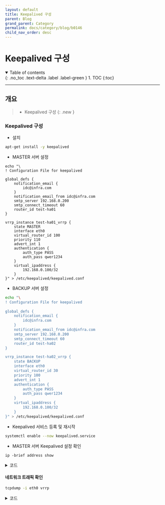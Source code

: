 ```yaml
---
layout: default
title: Keepalived 구성
parent: Blog
grand_parent: Category
permalink: docs/category/blog/b0146
child_nav_order: desc
---
```


# Keepalived 구성

<details open markdown="block">
  <summary>
    Table of contents
  </summary>
  {: .no_toc .text-delta .label .label-green }
1. TOC
{:toc}
</details>

---

## 개요

> - Keepalived 구성
{: .new }

### Keepalived 구성

- 설치

```bash
apt-get install -y keepalived
```

- MASTER 서버 설정

```
echo "\
! Configuration File for keepalived
  
global_defs {
    notification_email {
        idc@infra.com
    }
    notification_email_from idc@infra.com
    smtp_server 192.168.0.200
    smtp_connect_timeout 60
    router_id test-ha01
}

vrrp_instance test-ha01_vrrp {
    state MASTER
    interface eth0
    virtual_router_id 100
    priority 110
    advert_int 1
    authentication {
        auth_type PASS
        auth_pass qwer1234
    }
    virtual_ipaddress {
        192.168.0.100/32
    }
}" > /etc/keepalived/keepalived.conf
```

- BACKUP 서버 설정

```bash
echo "\
! Configuration File for keepalived
  
global_defs {
    notification_email {
        idc@infra.com
    }
    notification_email_from idc@infra.com
    smtp_server 192.168.0.200
    smtp_connect_timeout 60
    router_id test-ha02
}

vrrp_instance test-ha02_vrrp {
    state BACKUP
    interface eth0
    virtual_router_id 30
    priority 100
    advert_int 1
    authentication {
        auth_type PASS
        auth_pass qwer1234
    }
    virtual_ipaddress {
        192.168.0.100/32
    }
}" > /etc/keepalived/keepalived.conf
```

- Keepalived 서비스 등록 및 재시작

```bash
systemctl enable --now keepalived.service
```

- MASTER 서버 Keepalived 설정 확인

```
ip -brief address show
```

<details markdown="block">
  <summary>
    코드
  </summary>
  {: .text-delta .label .label-green }
  
```bash
lo               UNKNOWN        127.0.0.1/8 ::1/128 
eth0             UP             192.168.0.10/24 192.168.0.100/32
```

</details>

#### 네트워크 트래픽 확인

```bash
tcpdump -i eth0 vrrp
```

<details markdown="block">
  <summary>
    코드
  </summary>
  {: .text-delta .label .label-green }

```bash
tcpdump: verbose output suppressed, use -v[v]... for full protocol decode
listening on eth0, link-type EN10MB (Ethernet), snapshot length 262144 bytes
10:09:19.556745 IP 192.168.0.10 > vrrp.mcast.net: VRRPv2, Advertisement, vrid 100, prio 110, authtype simple, intvl 1s, length 20
10:09:20.557024 IP 192.168.0.10 > vrrp.mcast.net: VRRPv2, Advertisement, vrid 100, prio 110, authtype simple, intvl 1s, length 20
10:09:21.557242 IP 192.168.0.10 > vrrp.mcast.net: VRRPv2, Advertisement, vrid 100, prio 110, authtype simple, intvl 1s, length 20
10:09:22.557494 IP 192.168.0.10 > vrrp.mcast.net: VRRPv2, Advertisement, vrid 100, prio 110, authtype simple, intvl 1s, length 20
10:09:23.557700 IP 192.168.0.10 > vrrp.mcast.net: VRRPv2, Advertisement, vrid 100, prio 110, authtype simple, intvl 1s, length 20
```

</details>
